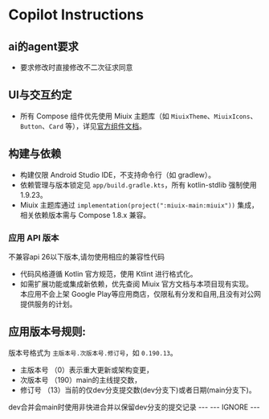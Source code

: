 # Copilot Instructions
## ai的agent要求
- 要求修改时直接修改不二次征求同意
## UI与交互约定
- 所有 Compose 组件优先使用 Miuix 主题库（如 `MiuixTheme`、`MiuixIcons`、`Button`、`Card` 等），详见[官方组件文档](https://miuix-kotlin-multiplatform.github.io/miuix/zh_CN/components/)。

## 构建与依赖
- 构建仅限 Android Studio IDE，不支持命令行（如 gradlew）。
- 依赖管理与版本锁定见 `app/build.gradle.kts`，所有 kotlin-stdlib 强制使用 1.9.23。
- Miuix 主题库通过 `implementation(project(":miuix-main:miuix"))` 集成，相关依赖版本需与 Compose 1.8.x 兼容。
### 应用 API 版本
不兼容api 26以下版本,请勿使用相应的兼容性代码
- 代码风格遵循 Kotlin 官方规范，使用 Ktlint 进行格式化。
- 如需扩展功能或集成新依赖，优先查阅 Miuix 官方文档与本项目现有实现。
本应用不会上架 Google Play等应用商店，仅限私有分发和自用,且没有对公网提供服务的计划。


## 应用版本号规则:
版本号格式为 `主版本号.次版本号.修订号`，如 `0.190.13`。
- 主版本号   （0）表示重大更新或架构变更，
- 次版本号  （190）main的主线提交数，
- 修订号    （13）当前的仅dev分支提交数(dev分支下)或者日期(main分支下)。

dev合并会main时使用非快进合并以保留dev分支的提交记录
--- --- IGNORE ---